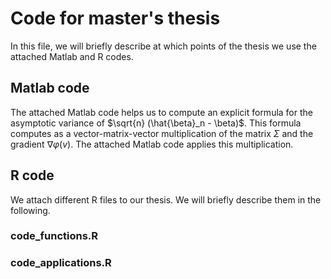 # Code for master's thesis
In this file, we will briefly describe at which points of the thesis we use the attached Matlab and R codes.
## Matlab code
The attached Matlab code helps us to compute an explicit formula for the asymptotic variance of $\sqrt{n} (\hat{\beta}_n - \beta)$. This formula computes as a vector-matrix-vector multiplication of the matrix $\Sigma$ and the gradient $\nabla \varphi(v)$. The attached Matlab code applies this multiplication.
## R code
We attach different R files to our thesis. We will briefly describe them in the following.
### code_functions.R
### code_applications.R
###
